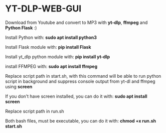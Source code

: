 # **YT-DLP-WEB-GUI**
Download from Youtube and convert to MP3 with **yt-dlp**, **ffmpeg** and **Python Flask** :)

Install Python with: **sudo apt install python3**

Install Flask module with: **pip install Flask**

Install yt_dlp python module with: **pip install yt-dlp**

install FFMPEG with: **sudo apt install ffmpeg**

Replace script path in start.sh, with this command will be able to run python script in background and suppress console output from yt-dl and ffmpeg using **screen**

If you don't have screen installed, you can do it with: **sudo apt install screen**

Replace script path in run.sh

Both bash files, must be executable, you can do it with: **chmod +x run.sh start.sh**

